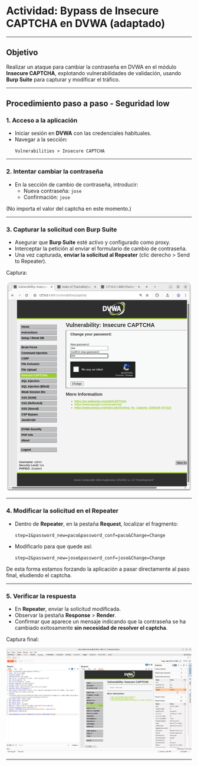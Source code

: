 # Actividad: Bypass de Insecure CAPTCHA en DVWA (adaptado)

---

## Objetivo
Realizar un ataque para cambiar la contraseña en DVWA en el módulo **Insecure CAPTCHA**, explotando vulnerabilidades de validación, usando **Burp Suite** para capturar y modificar el tráfico.

---

## Procedimiento paso a paso - Seguridad low

### 1. Acceso a la aplicación
- Iniciar sesión en **DVWA** con las credenciales habituales.
- Navegar a la sección:
  ```
  Vulnerabilities > Insecure CAPTCHA
  ```

---

### 2. Intentar cambiar la contraseña
- En la sección de cambio de contraseña, introducir:
  - Nueva contraseña: `jose`
  - Confirmación: `jose`

(No importa el valor del captcha en este momento.)

---

### 3. Capturar la solicitud con Burp Suite

- Asegurar que **Burp Suite** esté activo y configurado como proxy.
- Interceptar la petición al enviar el formulario de cambio de contraseña.
- Una vez capturada, **enviar la solicitud al Repeater** (clic derecho > Send to Repeater).

Captura:

![Cambio de contraseña](./Imagenes/Primera_low.png)

---

### 4. Modificar la solicitud en el Repeater

- Dentro de **Repeater**, en la pestaña **Request**, localizar el fragmento:
  ```
  step=1&password_new=paco&password_conf=paco&Change=Change
  ```
- Modificarlo para que quede así:
  ```
  step=2&password_new=jose&password_conf=jose&Change=Change
  ```

De esta forma estamos forzando la aplicación a pasar directamente al paso final, eludiendo el captcha.

---

### 5. Verificar la respuesta

- En **Repeater**, enviar la solicitud modificada.
- Observar la pestaña **Response** > **Render**.
- Confirmar que aparece un mensaje indicando que la contraseña se ha cambiado exitosamente **sin necesidad de resolver el captcha**.

Captura final:

![captura final](./Imagenes/Resultado_low_captcha.png)

---


